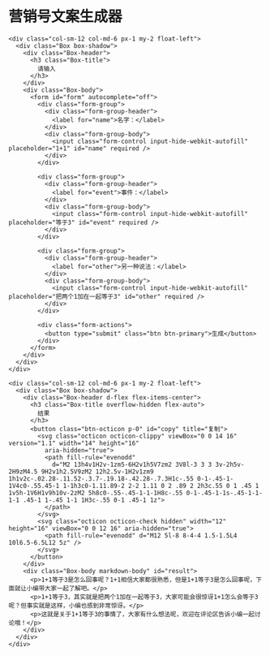   <style>
    .Box-body {
      height: 300px;
    }

    .octicon-check {
      display: none;
    }

    .v-fork-me {
      position: fixed;
      right: 0;
      top: 0;
      z-index: 999;
    }

    @media (max-width: 979px) {
      .v-fork-me {
        display: none;
      }
    }
  </style>
  <div class="container-lg px-3 my-5">
    <h1>营销号文案生成器</h1>

    <div class="col-sm-12 col-md-6 px-1 my-2 float-left">
      <div class="Box box-shadow">
        <div class="Box-header">
          <h3 class="Box-title">
            请输入
          </h3>
        </div>
        <div class="Box-body">
          <form id="form" autocomplete="off">
            <div class="form-group">
              <div class="form-group-header">
                <label for="name">名字：</label>
              </div>
              <div class="form-group-body">
                <input class="form-control input-hide-webkit-autofill" placeholder="1+1" id="name" required />
              </div>
            </div>

            <div class="form-group">
              <div class="form-group-header">
                <label for="event">事件：</label>
              </div>
              <div class="form-group-body">
                <input class="form-control input-hide-webkit-autofill" placeholder="等于3" id="event" required />
              </div>
            </div>

            <div class="form-group">
              <div class="form-group-header">
                <label for="other">另一种说法：</label>
              </div>
              <div class="form-group-body">
                <input class="form-control input-hide-webkit-autofill" placeholder="把两个1加在一起等于3" id="other" required />
              </div>
            </div>

            <div class="form-actions">
              <button type="submit" class="btn btn-primary">生成</button>
            </div>
          </form>
        </div>
      </div>
    </div>

    <div class="col-sm-12 col-md-6 px-1 my-2 float-left">
      <div class="Box box-shadow">
        <div class="Box-header d-flex flex-items-center">
          <h3 class="Box-title overflow-hidden flex-auto">
            结果
          </h3>
          <button class="btn-octicon p-0" id="copy" title="复制">
            <svg class="octicon octicon-clippy" viewBox="0 0 14 16" version="1.1" width="14" height="16"
              aria-hidden="true">
              <path fill-rule="evenodd"
                d="M2 13h4v1H2v-1zm5-6H2v1h5V7zm2 3V8l-3 3 3 3v-2h5v-2H9zM4.5 9H2v1h2.5V9zM2 12h2.5v-1H2v1zm9 1h1v2c-.02.28-.11.52-.3.7-.19.18-.42.28-.7.3H1c-.55 0-1-.45-1-1V4c0-.55.45-1 1-1h3c0-1.11.89-2 2-2 1.11 0 2 .89 2 2h3c.55 0 1 .45 1 1v5h-1V6H1v9h10v-2zM2 5h8c0-.55-.45-1-1-1H8c-.55 0-1-.45-1-1s-.45-1-1-1-1 .45-1 1-.45 1-1 1H3c-.55 0-1 .45-1 1z">
              </path>
            </svg>
            <svg class="octicon octicon-check hidden" width="12" height="16" viewBox="0 0 12 16" aria-hidden="true">
              <path fill-rule="evenodd" d="M12 5l-8 8-4-4 1.5-1.5L4 10l6.5-6.5L12 5z" />
            </svg>
          </button>
        </div>
        <div class="Box-body markdown-body" id="result">
          <p>1+1等于3是怎么回事呢？1+1相信大家都很熟悉，但是1+1等于3是怎么回事呢，下面就让小编带大家一起了解吧。</p>
          <p>1+1等于3，其实就是把两个1加在一起等于3，大家可能会很惊讶1+1怎么会等于3呢？但事实就是这样，小编也感到非常惊讶。</p>
          <p>这就是关于1+1等于3的事情了，大家有什么想法呢，欢迎在评论区告诉小编一起讨论哦！</p>
        </div>
      </div>
    </div>
  </div>
  <script src="./MG.js"></script>

